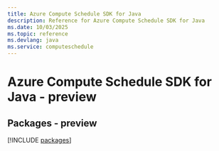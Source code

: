 ```yaml
---
title: Azure Compute Schedule SDK for Java
description: Reference for Azure Compute Schedule SDK for Java
ms.date: 10/03/2025
ms.topic: reference
ms.devlang: java
ms.service: computeschedule
---
```

# Azure Compute Schedule SDK for Java - preview
## Packages - preview
[!INCLUDE [packages](compute-schedule-index.md)]
